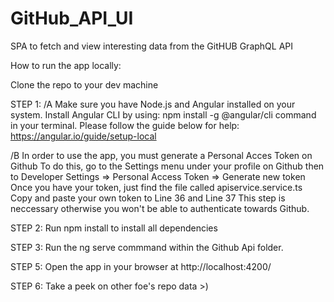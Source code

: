 # GitHub_API_UI
SPA to fetch and view interesting data from the GitHUB GraphQL API

How to run the app locally:

Clone the repo to your dev machine

STEP 1:
/A
Make sure you have Node.js and Angular installed on your system.
Install Angular CLI by using: npm install -g @angular/cli 
command in your terminal.
Please follow the guide below for help: https://angular.io/guide/setup-local

/B
In order to use the app, you must generate a
Personal Acces Token on Github
To do this, go to the Settings menu under your profile on Github 
then to Developer Settings => Personal Access Token => Generate new token
Once you have your token, just find the file called apiservice.service.ts
Copy and paste your own token to 
Line 36 and Line 37
This step is neccessary otherwise you won't be able to authenticate towards Github.

STEP 2:
Run npm install to install all dependencies

STEP 3:
Run the ng serve commmand within the Github Api folder.

STEP 5: 
Open the app in your browser at http://localhost:4200/

STEP 6:
Take a peek on other foe's repo data >)
